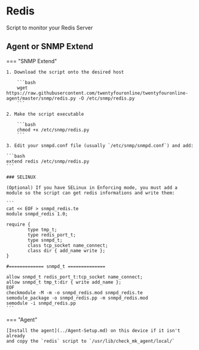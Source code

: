 # Redis

Script to monitor your Redis Server

## Agent or SNMP Extend

=== "SNMP Extend"

    1. Download the script onto the desired host
 
        ```bash
        wget https://raw.githubusercontent.com/twentyfouronline/twentyfouronline-agent/master/snmp/redis.py -O /etc/snmp/redis.py
        ```

    2. Make the script executable

        ```bash
        chmod +x /etc/snmp/redis.py
        ```

    3. Edit your snmpd.conf file (usually `/etc/snmp/snmpd.conf`) and add:
    
    ```bash
    extend redis /etc/snmp/redis.py
    ```

    ### SELINUX

    (Optional) If you have SELinux in Enforcing mode, you must add a module so the script can get redis informations and write them:

    ```
    cat << EOF > snmpd_redis.te
    module snmpd_redis 1.0;

    require {
            type tmp_t;
            type redis_port_t;
            type snmpd_t;
            class tcp_socket name_connect;
            class dir { add_name write };
    }

    #============= snmpd_t ==============

    allow snmpd_t redis_port_t:tcp_socket name_connect;
    allow snmpd_t tmp_t:dir { write add_name };
    EOF
    checkmodule -M -m -o snmpd_redis.mod snmpd_redis.te
    semodule_package -o snmpd_redis.pp -m snmpd_redis.mod
    semodule -i snmpd_redis.pp
    ```

=== "Agent"

    [Install the agent](../Agent-Setup.md) on this device if it isn't already
    and copy the `redis` script to `/usr/lib/check_mk_agent/local/`




